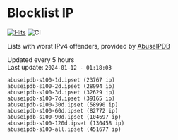 # Blocklist IP

[![Hits](https://hits.seeyoufarm.com/api/count/incr/badge.svg?url=https%3A%2F%2Fgithub.com%2Fborestad%2Fblocklist-ip%2F&count_bg=%2379C83D&title_bg=%23555555&icon=&icon_color=%23E7E7E7&title=hits&edge_flat=false)](https://hits.seeyoufarm.com)  ![CI](https://img.shields.io/github/workflow/status/borestad/blocklist-ip/CI?style=flat-square)

Lists with worst IPv4 offenders, provided by [AbuseIPDB](https://www.abuseipdb.com/)

<!-- FOOTER-PLACEHOLDER -->
Updated every 5 hours<br>
Last update: `2024-01-12 - 01:18:03`
```
abuseipdb-s100-1d.ipset (23767 ip)
abuseipdb-s100-2d.ipset (28994 ip)
abuseipdb-s100-3d.ipset (32629 ip)
abuseipdb-s100-7d.ipset (39165 ip)
abuseipdb-s100-30d.ipset (58990 ip)
abuseipdb-s100-60d.ipset (82772 ip)
abuseipdb-s100-90d.ipset (104697 ip)
abuseipdb-s100-120d.ipset (130458 ip)
abuseipdb-s100-all.ipset (451677 ip)
```
